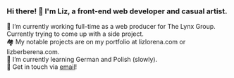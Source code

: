 ### Hi there! 👋 I'm Liz, a front-end web developer and casual artist.

🔭 I’m currently working full-time as a web producer for The Lynx Group. Currently trying to come up with a side project.
<br>
🏘️ My notable projects are on my portfolio at lizlorena.com or lizberberena.com.
<br>
🌱 I’m currently learning German and Polish (slowly).
<br>
💬 Get in touch via [email](mailto:hello@lizlorena.com)!

